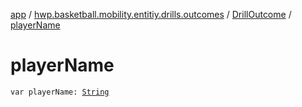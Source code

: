 [app](../../index.md) / [hwp.basketball.mobility.entitiy.drills.outcomes](../index.md) / [DrillOutcome](index.md) / [playerName](.)

# playerName

`var playerName: `[`String`](https://kotlinlang.org/api/latest/jvm/stdlib/kotlin/-string/index.html)